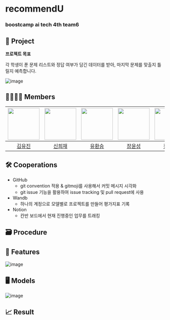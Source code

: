 # recommendU
### boostcamp ai tech 4th team6 
## 📑 Project 
**프로젝트 목표**

각 학생이 푼 문제 리스트와 정답 여부가 담긴 데이터를 받아, 마지막 문제를 맞출지 틀릴지 예측합니다.

![image](https://user-images.githubusercontent.com/46878756/206903783-72ed2fca-9200-460a-ba94-ce0ce9324389.png)

## 👨‍👨‍👧‍👦 Members
| [<img src="https://avatars.githubusercontent.com/u/63237947?v=4" width="100px">](https://github.com/hello-im-yj) | [<img src="https://avatars.githubusercontent.com/u/92855359?v=4" width="100px">](https://github.com/ssisyphuss) | [<img src="https://avatars.githubusercontent.com/u/68436158?v=4" width="100px">](https://github.com/hwanseung2) | [<img src="https://github.com/JangYunSeong.png" width="100px">](https://github.com/JangYunSeong) | [<img src="https://avatars.githubusercontent.com/u/82706646?v=4" width="100px">](https://github.com/jeongminju0815) |
| :--------------------------------------------------------------------------------------: | :----------------------------------------------------------------------------------------------: | :--------------------------------------------------------------------------------------: | :--------------------------------------------------------------------------------------: | :--------------------------------------------------------------------------------------:
|                          [김유진](https://github.com/hello-im-yj)                           |                            [신희재](https://github.com/hwanseung2)                             |                        [유환승](https://github.com/hwanseung2)                           |                          [장윤성](https://github.com/JangYunSeong)                           |                            [정민주](https://github.com/jeongminju0815)  
## 🛠 Cooperations
- GitHub
    - git convention 적용 & gitmoji를 사용해서 커밋 메시지 시각화
    - git issue 기능을 활용하여 issue tracking 및 pull request에 사용
- Wandb
    - 하나의 계정으로 모델별로 프로젝트를 만들어 평가지표 기록
- Notion
    - 칸반 보드에서 현재 진행중인 업무를 트래킹

## 🗃 Procedure

## 🎨 Features

![image](https://user-images.githubusercontent.com/46878756/206903917-5222e81d-1c12-4942-891d-c3b9853da6c0.png)
## 🖥 Models
![image](https://user-images.githubusercontent.com/46878756/206903934-2084c007-6736-4b15-bff1-e0c70a2e7a52.png)

## 📈 Result
